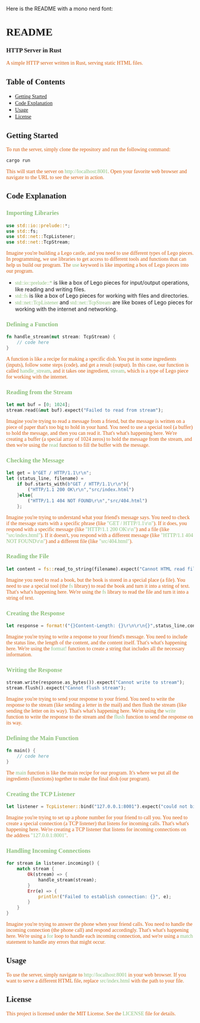 Here is the README with a mono nerd font:

**<font face="Fira Code">README</font>**
=====================================

### <font face="Fira Code">HTTP Server in Rust</font>

<font face="Fira Code" color="#d65d0e">A simple HTTP server written in Rust, serving static HTML files.</font>

**<font face="Fira Code">Table of Contents</font>**
-----------------

* <font face="Fira Code" color="#8ec07c">[Getting Started](#getting-started)</font>
* <font face="Fira Code" color="#8ec07c">[Code Explanation](#code-explanation)</font>
* <font face="Fira Code" color="#8ec07c">[Usage](#usage)</font>
* <font face="Fira Code" color="#8ec07c">[License](#license)</font>

**<font face="Fira Code">Getting Started</font>**
-----------------

<font face="Fira Code" color="#d65d0e">To run the server, simply clone the repository and run the following command:</font>

```bash
cargo run
```

<font face="Fira Code" color="#d65d0e">This will start the server on <font face="Fira Code" color="#8ec07c">http://localhost:8001</font>. Open your favorite web browser and navigate to the URL to see the server in action.</font>

**<font face="Fira Code">Code Explanation</font>**
-----------------

### <font face="Fira Code" color="#8ec07c">Importing Libraries</font>

```rust
use std::io::prelude::*;
use std::fs;
use std::net::TcpListener;
use std::net::TcpStream;
```

<font face="Fira Code" color="#d65d0e">Imagine you're building a Lego castle, and you need to use different types of Lego pieces. In programming, we use libraries to get access to different tools and functions that can help us build our program. The <font face="Fira Code" color="#8ec07c">use</font> keyword is like importing a box of Lego pieces into our program.</font>

* <font face="Fira Code" color="#8ec07c">std::io::prelude::*</font> is like a box of Lego pieces for input/output operations, like reading and writing files.
* <font face="Fira Code" color="#8ec07c">std::fs</font> is like a box of Lego pieces for working with files and directories.
* <font face="Fira Code" color="#8ec07c">std::net::TcpListener</font> and <font face="Fira Code" color="#8ec07c">std::net::TcpStream</font> are like boxes of Lego pieces for working with the internet and networking.

### <font face="Fira Code" color="#8ec07c">Defining a Function</font>

```rust
fn handle_stream(mut stream: TcpStream) {
    // code here
}
```

<font face="Fira Code" color="#d65d0e">A function is like a recipe for making a specific dish. You put in some ingredients (inputs), follow some steps (code), and get a result (output). In this case, our function is called <font face="Fira Code" color="#8ec07c">handle_stream</font>, and it takes one ingredient, <font face="Fira Code" color="#8ec07c">stream</font>, which is a type of Lego piece for working with the internet.</font>

### <font face="Fira Code" color="#8ec07c">Reading from the Stream</font>

```rust
let mut buf = [0; 1024];
stream.read(&mut buf).expect("Failed to read from stream");
```

<font face="Fira Code" color="#d65d0e">Imagine you're trying to read a message from a friend, but the message is written on a piece of paper that's too big to hold in your hand. You need to use a special tool (a buffer) to hold the message, and then you can read it. That's what's happening here. We're creating a buffer (a special array of 1024 zeros) to hold the message from the stream, and then we're using the <font face="Fira Code" color="#8ec07c">read</font> function to fill the buffer with the message.</font>

### <font face="Fira Code" color="#8ec07c">Checking the Message</font>

```rust
let get = b"GET / HTTP/1.1\r\n";
let (status_line, filename) =
    if buf.starts_with(b"GET / HTTP/1.1\r\n"){
        ("HTTP/1.1 200 OK\r\n","src/index.html")
    }else{
        ("HTTP/1.1 404 NOT FOUND\r\n","src/404.html")
    };
```

<font face="Fira Code" color="#d65d0e">Imagine you're trying to understand what your friend's message says. You need to check if the message starts with a specific phrase (like <font face="Fira Code" color="#8ec07c">"GET / HTTP/1.1\r\n"</font>). If it does, you respond with a specific message (like <font face="Fira Code" color="#8ec07c">"HTTP/1.1 200 OK\r\n"</font>) and a file (like <font face="Fira Code" color="#8ec07c">"src/index.html"</font>). If it doesn't, you respond with a different message (like <font face="Fira Code" color="#8ec07c">"HTTP/1.1 404 NOT FOUND\r\n"</font>) and a different file (like <font face="Fira Code" color="#8ec07c">"src/404.html"</font>).</font>

### <font face="Fira Code" color="#8ec07c">Reading the File</font>

```rust
let content = fs::read_to_string(filename).expect("Cannot HTML read file");
```

<font face="Fira Code" color="#d65d0e">Imagine you need to read a book, but the book is stored in a special place (a file). You need to use a special tool (the <font face="Fira Code" color="#8ec07c">fs</font> library) to read the book and turn it into a string of text. That's what's happening here. We're using the <font face="Fira Code" color="#8ec07c">fs</font> library to read the file and turn it into a string of text.</font>

### <font face="Fira Code" color="#8ec07c">Creating the Response</font>

```rust
let response = format!("{}Content-Length: {}\r\n\r\n{}",status_line,content.len(),content);
```

<font face="Fira Code" color="#d65d0e">Imagine you're trying to write a response to your friend's message. You need to include the status line, the length of the content, and the content itself. That's what's happening here. We're using the <font face="Fira Code" color="#8ec07c">format!</font> function to create a string that includes all the necessary information.</font>

### <font face="Fira Code" color="#8ec07c">Writing the Response</font>

```rust
stream.write(response.as_bytes()).expect("Cannot write to stream");
stream.flush().expect("Cannot flush stream");
```

<font face="Fira Code" color="#d65d0e">Imagine you're trying to send your response to your friend. You need to write the response to the stream (like sending a letter in the mail) and then flush the stream (like sending the letter on its way). That's what's happening here. We're using the <font face="Fira Code" color="#8ec07c">write</font> function to write the response to the stream and the <font face="Fira Code" color="#8ec07c">flush</font> function to send the response on its way.</font>

### <font face="Fira Code" color="#8ec07c">Defining the Main Function</font>

```rust
fn main() {
    // code here
}
```

<font face="Fira Code" color="#d65d0e">The <font face="Fira Code" color="#8ec07c">main</font> function is like the main recipe for our program. It's where we put all the ingredients (functions) together to make the final dish (our program).</font>

### <font face="Fira Code" color="#8ec07c">Creating the TCP Listener</font>

```rust
let listener = TcpListener::bind("127.0.0.1:8001").expect("could not bind to addresss");
```

<font face="Fira Code" color="#d65d0e">Imagine you're trying to set up a phone number for your friend to call you. You need to create a special connection (a TCP listener) that listens for incoming calls. That's what's happening here. We're creating a TCP listener that listens for incoming connections on the address <font face="Fira Code" color="#8ec07c">"127.0.0.1:8001"</font>.</font>

### <font face="Fira Code" color="#8ec07c">Handling Incoming Connections</font>

```rust
for stream in listener.incoming() {
    match stream {
        Ok(stream) => {
            handle_stream(stream);
        }
        Err(e) => {
            println!("Failed to establish connection: {}", e);
        }
    }
}
```

<font face="Fira Code" color="#d65d0e">Imagine you're trying to answer the phone when your friend calls. You need to handle the incoming connection (the phone call) and respond accordingly. That's what's happening here. We're using a <font face="Fira Code" color="#8ec07c">for</font> loop to handle each incoming connection, and we're using a <font face="Fira Code" color="#8ec07c">match</font> statement to handle any errors that might occur.</font>

**<font face="Fira Code">Usage</font>**
-----

<font face="Fira Code" color="#d65d0e">To use the server, simply navigate to <font face="Fira Code" color="#8ec07c">http://localhost:8001</font> in your web browser. If you want to serve a different HTML file, replace <font face="Fira Code" color="#8ec07c">src/index.html</font> with the path to your file.</font>

**<font face="Fira Code">License</font>**
-------

<font face="Fira Code" color="#d65d0e">This project is licensed under the MIT License. See the <font face="Fira Code" color="#8ec07c">LICENSE</font> file for details.</font>

